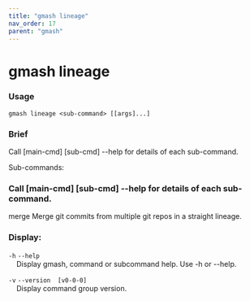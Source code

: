 ```yaml
---
title: "gmash lineage"
nav_order: 17
parent: "gmash"
---
```


# gmash lineage

### Usage
`gmash lineage <sub-command> [[args]...]`

### Brief
Call [main-cmd] [sub-cmd] --help for details of each sub-command.

Sub-commands:

### Call [main-cmd] [sub-cmd] --help for details of each sub-command.
merge                                 Merge git commits from multiple git repos in a straight lineage.

### Display:
`-h`  `--help` \
&nbsp;&nbsp;&nbsp;&nbsp;Display gmash, command or subcommand help. Use -h or --help.

`-v`  `--version  [v0-0-0]` \
&nbsp;&nbsp;&nbsp;&nbsp;Display command group version.

